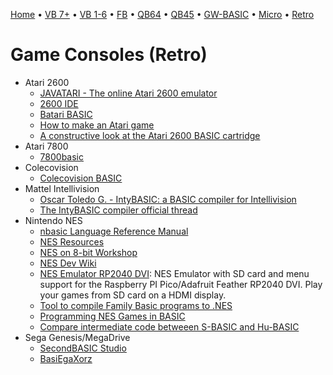 [Home](https://gotbasic.com) • [VB 7+](vb.md) • [VB 1-6](vb6.md) • [FB](freebasic.md) • [QB64](qb64.md) • [QB45](qb.md) • [GW-BASIC](gw-basic.md) • [Micro](micro.md) • [Retro](retro.md)


# Game Consoles (Retro)

- Atari 2600
  - [JAVATARI - The online Atari 2600 emulator](http://javatari.org/)
  - [2600 IDE](https://atariage.com/forums/topic/93971-2600-ide-link/)
  - [Batari BASIC](http://www.bataribasic.com/install.html)
  - [How to make an Atari game](https://www.tinkernut.com/how-to-make-an-atari-game/)
  - [A constructive look at the Atari 2600 BASIC cartridge](http://boston.conman.org/2015/06/16.1)
- Atari 7800
  - [7800basic](http://7800.8bitdev.org/index.php/7800basic)
- Colecovision
  - [Colecovision BASIC](https://atariage.com/forums/topic/197428-colecovision-basic/page/2/#comments)
- Mattel Intellivision
  - [Oscar Toledo G. - IntyBASIC: a BASIC compiler for Intellivision](https://nanochess.org/intybasic.html)
  - [The IntyBASIC compiler official thread](https://atariage.com/forums/topic/248209-the-intybasic-compiler-official-thread/)
- Nintendo NES
  - [nbasic Language Reference Manual](http://bobrost.com/nes/files/nbasic_manual.html)
  - [NES Resources](http://bobrost.com/nes/resources.php)
  - [NES on 8-bit Workshop](https://8bitworkshop.com/docs/platforms/nes/index.html)
  - [NES Dev Wiki](https://www.nesdev.org/wiki/Projects)
  - [NES Emulator RP2040 DVI](https://github.com/fhoedemakers/pico-infonesPlus): NES Emulator with SD card and menu support for the Raspberry PI Pico/Adafruit Feather RP2040 DVI. Play your games from SD card on a HDMI display.
  - [Tool to compile Family Basic programs to .NES](https://archive.nes.science/nesdev-forums/f2/t10156.xhtml)
  - [Programming NES Games in BASIC](https://atariage.com/forums/topic/149491-programming-nes-games-in-basic/)
  - [Compare intermediate code betweeen S-BASIC and Hu-BASIC](http://retropc.net/ohishi/museum/SvsHu_700.htm)
- Sega Genesis/MegaDrive
  - [SecondBASIC Studio](secondbasic.md)
  - [BasiEgaXorz](https://segaretro.org/BasiEgaXorz)
